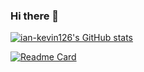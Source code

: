 ### Hi there 👋

[![ian-kevin126's GitHub stats](https://github-readme-stats.vercel.app/api?username=ian-kevin126&count_private=true&show_icons=true&theme=github_dark)](https://github.com/ian-kevin126/ian-kevin126)

[![Readme Card](https://github-readme-stats.vercel.app/api/pin/?username=ian-kevin126&repo=ian-kevin126)](https://github.com/ian-kevin126/ian-kevin126)


<!--
**ian-kevin126/ian-kevin126** is a ✨ _special_ ✨ repository because its `README.md` (this file) appears on your GitHub profile.

Here are some ideas to get you started:

- 🔭 I’m currently working on ...
- 🌱 I’m currently learning ...
- 👯 I’m looking to collaborate on ...
- 🤔 I’m looking for help with ...
- 💬 Ask me about ...
- 📫 How to reach me: ...
- 😄 Pronouns: ...
- ⚡ Fun fact: ...
-->
